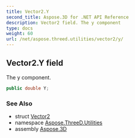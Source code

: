 ```yaml
---
title: Vector2.Y
second_title: Aspose.3D for .NET API Reference
description: Vector2 field. The y component
type: docs
weight: 60
url: /net/aspose.threed.utilities/vector2/y/
---
```

## Vector2.Y field

The y component.

```csharp
public double Y;
```

### See Also

* struct [Vector2](../)
* namespace [Aspose.ThreeD.Utilities](../../vector2/)
* assembly [Aspose.3D](../../../)


